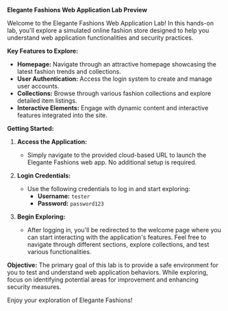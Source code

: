 **Elegante Fashions Web Application Lab Preview**

Welcome to the Elegante Fashions Web Application Lab! In this hands-on lab, you'll explore a simulated online fashion store designed to help you understand web application functionalities and security practices.

**Key Features to Explore:**
- **Homepage:** Navigate through an attractive homepage showcasing the latest fashion trends and collections.
- **User Authentication:** Access the login system to create and manage user accounts.
- **Collections:** Browse through various fashion collections and explore detailed item listings.
- **Interactive Elements:** Engage with dynamic content and interactive features integrated into the site.

**Getting Started:**

1. **Access the Application:**
   - Simply navigate to the provided cloud-based URL to launch the Elegante Fashions web app. No additional setup is required.

2. **Login Credentials:**
   - Use the following credentials to log in and start exploring:
     - **Username:** `tester`
     - **Password:** `password123`

3. **Begin Exploring:**
   - After logging in, you'll be redirected to the welcome page where you can start interacting with the application's features. Feel free to navigate through different sections, explore collections, and test various functionalities.

**Objective:**
The primary goal of this lab is to provide a safe environment for you to test and understand web application behaviors. While exploring, focus on identifying potential areas for improvement and enhancing security measures.

Enjoy your exploration of Elegante Fashions!